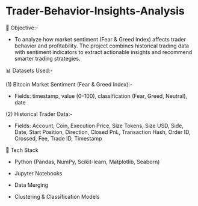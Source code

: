 # Trader-Behavior-Insights-Analysis

🧠 Objective:-

* To analyze how market sentiment (Fear & Greed Index) affects trader behavior and profitability. The project combines historical trading data with sentiment indicators to extract actionable insights and recommend smarter trading strategies.

📊 Datasets Used:-

(1) Bitcoin Market Sentiment (Fear & Greed Index):-

* Fields: timestamp, value (0–100), classification (Fear, Greed, Neutral), date

(2) Historical Trader Data:-

* Fields: Account, Coin, Execution Price, Size Tokens, Size USD, Side, Date, Start Position, Direction, Closed PnL, Transaction Hash, Order ID, Crossed, Fee, Trade ID, Timestamp

🧱 Tech Stack

* Python (Pandas, NumPy, Scikit-learn, Matplotlib, Seaborn)

* Jupyter Notebooks

* Data Merging

* Clustering & Classification Models

